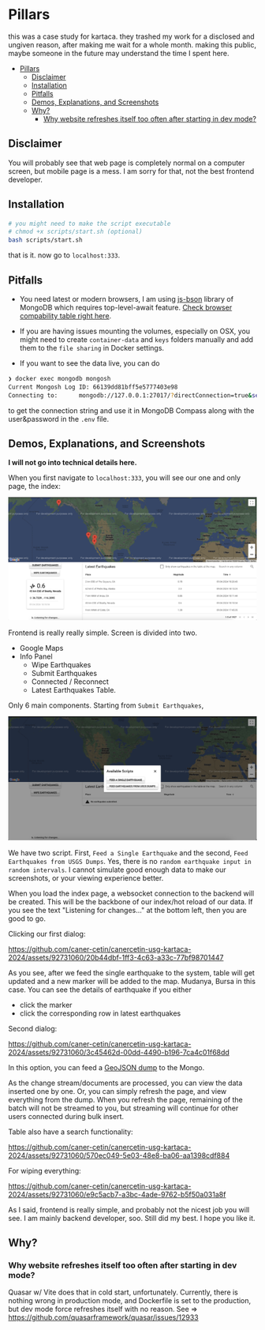 # Pillars

this was a case study for kartaca. they trashed my work for a disclosed and ungiven reason, after making me wait for a whole month. making this public, maybe someone in the future may understand the time I spent here.

- [Pillars](#pillars)
  - [Disclaimer](#disclaimer)
  - [Installation](#installation)
  - [Pitfalls](#pitfalls)
  - [Demos, Explanations, and Screenshots](#demos-explanations-and-screenshots)
  - [Why?](#why)
    - [Why website refreshes itself too often after starting in dev mode?](#why-website-refreshes-itself-too-often-after-starting-in-dev-mode)


## Disclaimer

You will probably see that web page is completely normal on a computer screen, but mobile page is a mess. I am sorry for that, not the best frontend developer. 

## Installation

```bash
# you might need to make the script executable
# chmod +x scripts/start.sh (optional)
bash scripts/start.sh
```

that is it. now go to `localhost:333`. 

## Pitfalls 

- You need latest or modern browsers, I am using [js-bson](https://github.com/mongodb/js-bson) library of MongoDB which requires top-level-await feature. [Check browser compability table right here](https://caniuse.com/?search=top%20level%20await).

- If you are having issues mounting the volumes, especially on OSX, you might need to create `container-data` and `keys` folders manually and add them to the `file sharing` in Docker settings.

- If you want to see the data live, you can do 

```bash
❯ docker exec mongodb mongosh
Current Mongosh Log ID:	66139dd81bff5e5777403e98
Connecting to:		mongodb://127.0.0.1:27017/?directConnection=true&serverSelectionTimeoutMS=2000&appName=mongosh+2.2.2
``` 

to get the connection string and use it in MongoDB Compass along with the user&password in the `.env` file.

## Demos, Explanations, and Screenshots

**I will not go into technical details here.**

When you first navigate to `localhost:333`, you will see our one and only page, the index:

![alt text](./examples/image.png)

Frontend is really really simple. Screen is divided into two. 

- Google Maps
- Info Panel
  - Wipe Earthquakes
  - Submit Earthquakes
  - Connected / Reconnect
  - Latest Earthquakes Table.

Only 6 main components. Starting from `Submit Earthquakes`,

![alt text](./examples/image-2.png)

We have two script. First, `Feed a Single Earthquake` and the second, `Feed Earthquakes from USGS Dumps`. Yes, there is no `random earthquake input in random intervals`. I cannot simulate good enough data to make our screenshots, or your viewing experience better.  

When you load the index page, a websocket connection to the backend will be created. This will be the backbone of our index/hot reload of our data. If you see the text "Listening for changes..." at the bottom left, then you are good to go.

Clicking our first dialog:

https://github.com/caner-cetin/canercetin-usg-kartaca-2024/assets/92731060/20b44dbf-1ff3-4c63-a33c-77bf98701447

As you see, after we feed the single earthquake to the system, table will get updated and a new marker will be added to the map. Mudanya, Bursa in this case. You can see the details of earthquake if you either

- click the marker
- click the corresponding row in latest earthquakes

Second dialog:


https://github.com/caner-cetin/canercetin-usg-kartaca-2024/assets/92731060/3c45462d-00dd-4490-b196-7ca4c01f68dd


In this option, you can feed a [GeoJSON dump](https://earthquake.usgs.gov/earthquakes/feed/v1.0/geojson.php) to the Mongo.

As the change stream/documents are processed, you can view the data inserted one by one. Or, you can simply refresh the page, and view everything from the dump. When you refresh the page, remaining of the batch will not be streamed to you, but streaming will continue for other users connected during bulk insert. 

Table also have a search functionality:


https://github.com/caner-cetin/canercetin-usg-kartaca-2024/assets/92731060/570ec049-5e03-48e8-ba06-aa1398cdf884


For wiping everything:


https://github.com/caner-cetin/canercetin-usg-kartaca-2024/assets/92731060/e9c5acb7-a3bc-4ade-9762-b5f50a031a8f

As I said, frontend is really simple, and probably not the nicest job you will see. I am mainly backend developer, soo. Still did my best. I hope you like it.


## Why?

### Why website refreshes itself too often after starting in dev mode?

Quasar w/ Vite does that in cold start, unfortunately. Currently, there is nothing wrong in production mode, and Dockerfile is set to the production, but dev mode force refreshes itself with no reason. See => https://github.com/quasarframework/quasar/issues/12933

